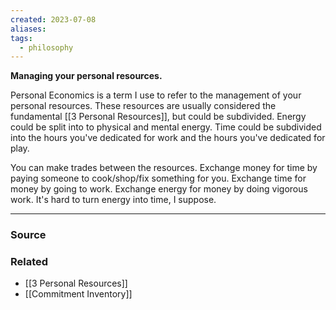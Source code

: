 ```yaml
---
created: 2023-07-08
aliases: 
tags:
  - philosophy
---
```

**Managing your personal resources.**

Personal Economics is a term I use to refer to the management of your personal resources. These resources are usually considered the fundamental [[3 Personal Resources]], but could be subdivided. Energy could be split into to physical and mental energy. Time could be subdivided into the hours you've dedicated for work and the hours you've dedicated for play. 

You can make trades between the resources. Exchange money for time by paying someone to cook/shop/fix something for you. Exchange time for money by going to work. Exchange energy for money by doing vigorous work. It's hard to turn energy into time, I suppose. 

---

### Source

### Related
- [[3 Personal Resources]]
- [[Commitment Inventory]]